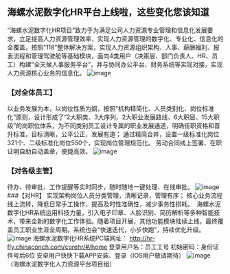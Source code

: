 ## 海螺水泥数字化HR平台上线啦，这些变化您该知道
“海螺水泥数字化HR项目”致力于为满足公司人力资源专业管理和信息化发展要求，立足提高人力资源管理效率，实现人力资源管理的数字化、专业化、信息化的全覆盖，按照“118”整体解决方案，实现人力资源组织架构、人事、薪酬福利、报表流程和管理驾驶舱等基础模块，面向4类用户（决策层、部门负责人、HR、员工）构建“全天候人事服务平台”，并与协同办公平台、财务系统等实现对接，实现人力资源核心业务的信息化。
![image](https://user-images.githubusercontent.com/5785800/144016317-f8d5f49d-98b2-4c73-8e06-aa4bacc6065e.png)
### 【对全体员工】
以业务发展为本，以岗位性质为纲，按照“机构精简化、人员类别化、岗位标准化”原则，设计形成了“2大职类、3大序列、2大职业发展路线、6大职层、15大职级”的岗职位体系，为不同类别员工设计专属的职业发展通道，明确任职资格和晋升标准，目标清晰，公平公正，发展有道；
通过精简合并，设置一级标准化岗位321个、二级标准化岗位550个，实现岗位管理规范化。
劳动合同线上签署、在职证明自助自动盖章，便捷高效。
![image](https://user-images.githubusercontent.com/5785800/144016366-d1c53d9c-6738-4541-b44f-de2ea50f8947.png)
### 【对各级主管】
待办、待审批、工作提醒等实时同步，随时随地一键处理、在线审批。
![image](https://user-images.githubusercontent.com/5785800/144016385-93c65c61-86d4-48ac-b428-ca3269ed306b.png)
###【对HR】
实现架构岗位人员分类管理，清晰记录，管理有序；
核心业务流程线上流转，降低日常手工操作，提高及时性准确性，减少事务性损耗。 
海螺水泥数字化HR系统运用科技力量，引入电子印章、人脸识别、简历解析等多种智能技术，带来全新的数字化工作体验。随着项目开展，其他功能模块陆续上线，最终覆盖员工职业生涯全周期。系统也会“快速迭代，小步快跑”，持续优化升级。 
![image](https://user-images.githubusercontent.com/5785800/144016406-779ce2b0-945e-47e7-8421-98cbd73e5bda.png)
海螺水泥数字化HR系统PC端网址：
http://hr-fly.chinaconch.com/corehr/#/home
登录用户名：员工工号
初始密码：身份证件号后6位
安卓用户快快下载APP安装、登录（IOS用户敬请期待）
![image](https://user-images.githubusercontent.com/5785800/144016451-355c9f50-9d6f-426e-a905-074f5619c0d2.png)
							（海螺水泥数字化人力资源平台项目组）
